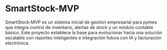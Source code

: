 # SmartStock-MVP
SmartStock-MVP es un sistema inicial de gestión empresarial para pymes que integra control de inventario, alertas de stock y un módulo contable básico. Este proyecto establece la base para evolucionar hacia una solución escalable con reportes inteligentes e integración futura con IA y facturación electrónica.
